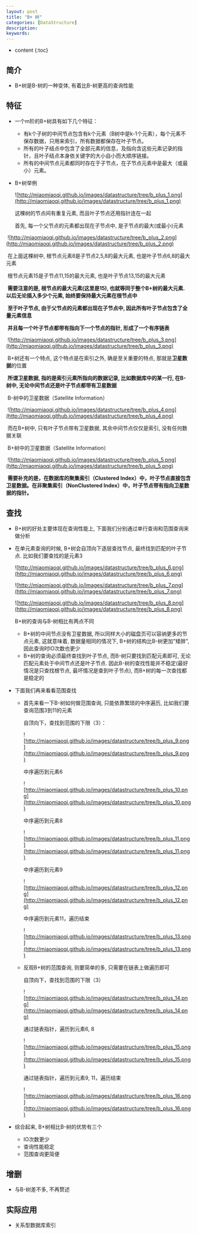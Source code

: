 ```yaml
---
layout: post
title: "B+ 树"
categories: [DataStructure]
description:
keywords:
---
```


* content
{:toc} 

## 简介

* B+树是B-树的一种变体, 有着比B-树更高的查询性能

## 特征

* 一个m阶的B+树具有如下几个特征：

    * 有k个子树的中间节点包含有k个元素（B树中是k-1个元素），每个元素不保存数据，只用来索引，所有数据都保存在叶子节点。
    * 所有的叶子结点中包含了全部元素的信息，及指向含这些元素记录的指针，且叶子结点本身依关键字的大小自小而大顺序链接。
    * 所有的中间节点元素都同时存在于子节点，在子节点元素中是最大（或最小）元素。

* B+树举例

	![http://miaomiaoqi.github.io/images/datastructure/tree/b_plus_1.png](http://miaomiaoqi.github.io/images/datastructure/tree/b_plus_1.png)

	这棵树的节点间有重复元素, 而且叶子节点还用指针连在一起

	首先, 每一个父节点的元素都出现在子节点中, 是子节点的最大(或最小)元素

​	![http://miaomiaoqi.github.io/images/datastructure/tree/b_plus_2.png](http://miaomiaoqi.github.io/images/datastructure/tree/b_plus_2.png)

​	在上面这棵树中, 根节点元素8是子节点2,5,8的最大元素, 也是叶子节点6,8的最大元素

​	根节点元素15是子节点11,15的最大元素, 也是叶子节点13,15的最大元素

​	**需要注意的是, 根节点的最大元素(这里是15), 也就等同于整个B+树的最大元素. 以后无论插入多少个元素, 始终要保持最大元素在根节点中**

​	**至于叶子节点, 由于父节点的元素都出现在子节点中, 因此所有叶子节点包含了全量元素信息**

​	**并且每一个叶子节点都带有指向下一个节点的指针, 形成了一个有序链表**

​	![http://miaomiaoqi.github.io/images/datastructure/tree/b_plus_3.png](http://miaomiaoqi.github.io/images/datastructure/tree/b_plus_3.png)

​	B+树还有一个特点, 这个特点是在索引之外, 确是至关重要的特点, 那就是**卫星数据**的位置

​	**所谓卫星数据, 指的是索引元素所指向的数据记录, 比如数据库中的某一行, 在B-树中, 无论中间节点还是叶子节点都带有卫星数据**

​	B-树中的卫星数据（Satellite Information）

​	![http://miaomiaoqi.github.io/images/datastructure/tree/b_plus_4.png](http://miaomiaoqi.github.io/images/datastructure/tree/b_plus_4.png)

​	而在B+树中, 只有叶子节点带有卫星数据, 其余中间节点仅仅是索引, 没有任何数据关联

​	B+树中的卫星数据（Satellite Information）

​	![http://miaomiaoqi.github.io/images/datastructure/tree/b_plus_5.png](http://miaomiaoqi.github.io/images/datastructure/tree/b_plus_5.png)

​	**需要补充的是，在数据库的聚集索引（Clustered Index）中，叶子节点直接包含卫星数据。在非聚集索引（NonClustered Index）中，叶子节点带有指向卫星数据的指针。**

## 查找

* B+树的好处主要体现在查询性能上, 下面我们分别通过单行查询和范围查询来做分析

* 在单元素查询的时候, B+树会自顶向下逐层查找节点, 最终找到匹配的叶子节点. 比如我们要查找的是元素3

	![http://miaomiaoqi.github.io/images/datastructure/tree/b_plus_6.png](http://miaomiaoqi.github.io/images/datastructure/tree/b_plus_6.png)

	![http://miaomiaoqi.github.io/images/datastructure/tree/b_plus_7.png](http://miaomiaoqi.github.io/images/datastructure/tree/b_plus_7.png)

	![http://miaomiaoqi.github.io/images/datastructure/tree/b_plus_8.png](http://miaomiaoqi.github.io/images/datastructure/tree/b_plus_8.png)

	B+树的查询与B-树相比有两点不同

	* B+树的中间节点没有卫星数据, 所以同样大小的磁盘页可以容纳更多的节点元素, 这就意味着, 数据量相同的情况下, B+树的结构比B-树更加"矮胖", 因此查询时IO次数也更少
	* B+树的查询必须最终查找到叶子节点, 而B-树只要找到匹配元素即可, 无论匹配元素处于中间节点还是叶子节点. 因此B-树的查找性能并不稳定(最好情况是只查找根节点, 最坏情况是查到叶子节点), 而B+树的每一次查找都是稳定的

* 下面我们再来看看范围查找

	* 首先来看一下B-树如何做范围查询, 只能依靠繁琐的中序遍历, 比如我们要查询范围3到11的元素

		自顶向下，查找到范围的下限（3）：

		![http://miaomiaoqi.github.io/images/datastructure/tree/b_plus_9.png](http://miaomiaoqi.github.io/images/datastructure/tree/b_plus_9.png)

		中序遍历到元素6

		![http://miaomiaoqi.github.io/images/datastructure/tree/b_plus_10.png](http://miaomiaoqi.github.io/images/datastructure/tree/b_plus_10.png)

		中序遍历到元素8

		![http://miaomiaoqi.github.io/images/datastructure/tree/b_plus_11.png](http://miaomiaoqi.github.io/images/datastructure/tree/b_plus_11.png)

		中序遍历到元素9

		![http://miaomiaoqi.github.io/images/datastructure/tree/b_plus_12.png](http://miaomiaoqi.github.io/images/datastructure/tree/b_plus_12.png)

		中序遍历到元素11，遍历结束

		![http://miaomiaoqi.github.io/images/datastructure/tree/b_plus_13.png](http://miaomiaoqi.github.io/images/datastructure/tree/b_plus_13.png)

	* 反观B+树的范围查询, 则要简单的多, 只需要在链表上做遍历即可

		自顶向下，查找到范围的下限（3）

		![http://miaomiaoqi.github.io/images/datastructure/tree/b_plus_14.png](http://miaomiaoqi.github.io/images/datastructure/tree/b_plus_14.png)

		通过链表指针，遍历到元素6, 8

		![http://miaomiaoqi.github.io/images/datastructure/tree/b_plus_15.png](http://miaomiaoqi.github.io/images/datastructure/tree/b_plus_15.png)

		通过链表指针，遍历到元素9, 11，遍历结束

		![http://miaomiaoqi.github.io/images/datastructure/tree/b_plus_16.png](http://miaomiaoqi.github.io/images/datastructure/tree/b_plus_16.png)

* 综合起来, B+树相比B-树的优势有三个

	* IO次数更少
	* 查询性能稳定
	* 范围查询更简便

## 增删

* 与B-树差不多, 不再赘述



## 实际应用

* 关系型数据库索引




​    

